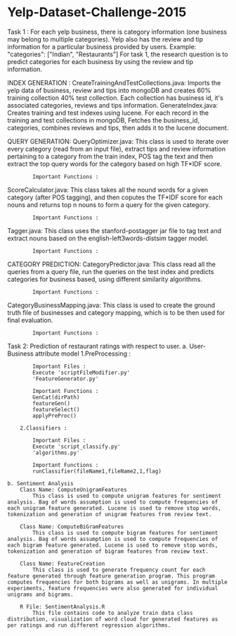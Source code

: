 # Yelp-Dataset-Challenge-2015

Task 1 : For each yelp business, there is category information (one business may belong to multiple categories). Yelp also has the review and tip information for a particular business provided by users. 
Example: "categories": ["Indian", "Restaurants"]
For task 1, the research question is to predict categories for each business by using the review and tip information. 

INDEX GENERATION :
CreateTrainingAndTestCollections.java: 
			Imports the yelp data of business, review and tips into mongoDB and creates 60% training collection 
			40% test collection. Each collection has business id, it's associated categories, reviews and tips information.
GenerateIndex.java: 
			Creates training and test indexes using lucene. For each record in the training and test collections in mongoDB,
			Fetches the business_id, categories, combines reviews and tips, then adds it to the lucene document.
			
QUERY GENERATION:
QueryOptimizer.java: 
			This class is used to iterate over every category (read from an input file), extract tips and review information pertaining to a category from the train index, POS tag the text and then extract the top query words for the category based on high TF*IDF score. 
			
			Important Functions :

ScoreCalculator.java:
			This class takes all the nound words for a given category (after POS tagging), and then coputes the TF*IDF score for each nouns and returns top n nouns to form a query for the given category.
			
			Important Functions :

Tagger.java: 
			This class uses the stanford-postagger jar file to tag text and extract nouns based on the english-left3words-distsim tagger model. 
			
			Important Functions :

CATEGORY PREDICTION:
CategoryPredictor.java: 
			This class read all the queries from a query file, run the queries on the test index and predicts categories for business based, using different similarity algorithms.
			
			Important Functions :

CategoryBusinessMapping.java:
			This class is used to create the ground truth file of businesses and category mapping, which is to be then used for final evaluation.  
			
			Important Functions :

Task 2: Prediction of restaurant ratings with respect to user.
	a. User-Business attribute model 
		1.PreProcessing :

			Important Files :
			Execute 'scriptFileModifier.py'
			'FeatureGenerator.py'

			Important Functions :
			GenCat(dirPath)
			featureGen()
			featureSelect()
			applyPreProc()

		2.Classifiers :

			Important Files :
			Execute 'script_classify.py'
			'algorithms.py'

			Important Functions :
			runClassifier(fileName1,fileName2,1,flag)

	b. Sentiment Analysis
		Class Name: ComputeUnigramFeatures
			This class is used to compute unigram features for sentiment analysis. Bag of words assumption is used to compute frequencies of each unigram feature generated. Lucene is used to remove stop words, tokenization and generation of unigram features from review text.

		Class Name: ComputeBiGramFeatures
			This class is used to compute bigram features for sentiment analysis. Bag of words assumption is used to compute frequencies of each bigram feature generated. Lucene is used to remove stop words, tokenization and generation of bigram features from review text.

		Class Name: FeatureCreation
			This class is used to generate frequency count for each feature generated through feature generation program. This program computes frequencies for both bigrams as well as unigrams. In multiple experiments, feature frequencies were also generated for individual unigrams and bigrams.

		R File: SentimentAnalysis.R
			This file contains code to analyze train data class distribution, visualization of word cloud for generated features as per ratings and run different regression algorithms.
				
				

